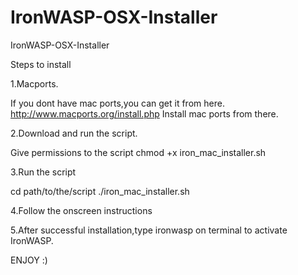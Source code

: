 IronWASP-OSX-Installer
======================

IronWASP-OSX-Installer

Steps to install

1.Macports.

  If you dont have mac ports,you can get it from here.
  http://www.macports.org/install.php
  Install mac ports from there.

2.Download and run the script.

  Give permissions to the script 
  chmod +x iron_mac_installer.sh

3.Run the script

  cd path/to/the/script
  ./iron_mac_installer.sh
  
4.Follow the onscreen instructions

5.After successful installation,type ironwasp on terminal to activate IronWASP.

  ENJOY :)

